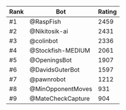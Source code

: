 Rank|Bot|Rating
---|---|---
#1|@RaspFish|2459
#2|@Nikitosik-ai|2431
#3|@colinbot|2336
#4|@Stockfish-MEDIUM|2061
#5|@OpeningsBot|1907
#6|@DavidsGuterBot|1597
#7|@pawnrobot|1212
#8|@MinOpponentMoves|931
#9|@MateCheckCapture|904
